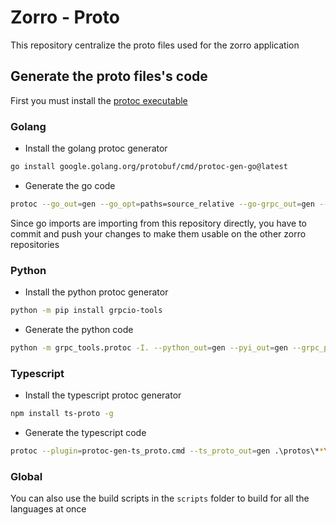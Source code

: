 # Zorro - Proto

This repository centralize the proto files used for the zorro application

## Generate the proto files's code

First you must install the [protoc executable](https://protobuf.dev/downloads)

### Golang

- Install the golang protoc generator

```bash
go install google.golang.org/protobuf/cmd/protoc-gen-go@latest
```

- Generate the go code

```bash
protoc --go_out=gen --go_opt=paths=source_relative --go-grpc_out=gen --go-grpc_opt=paths=source_relative ./protos/**/*.proto
```

Since go imports are importing from this repository directly, you have to commit and
push your changes to make them usable on the other zorro repositories

### Python

- Install the python protoc generator

```bash
python -m pip install grpcio-tools
```

- Generate the python code

```bash
python -m grpc_tools.protoc -I. --python_out=gen --pyi_out=gen --grpc_python_out=gen ./protos/**/*.proto
```


### Typescript

- Install the typescript protoc generator

```bash
npm install ts-proto -g
```

- Generate the typescript code

```bash
protoc --plugin=protoc-gen-ts_proto.cmd --ts_proto_out=gen .\protos\**\*.proto
```

### Global

You can also use the build scripts in the ``scripts`` folder to build for all the languages at once
